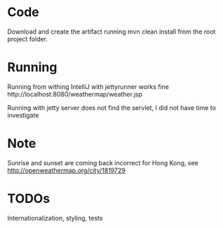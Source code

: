 # Code
Download and create the artifact running mvn clean install from the root project folder. 

# Running 
Running from withing IntelliJ with jettyrunner works fine
http://localhost:8080/weathermap/weather.jsp

Running with jetty server does not find the servlet, I did not have time to investigate

# Note
Sunrise and sunset are coming back incorrect for Hong Kong, see http://openweathermap.org/city/1819729

# TODOs
Internationalization, styling, tests

